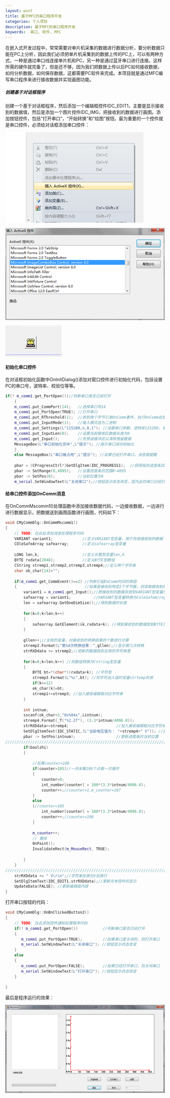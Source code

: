 ```yaml
---
layout: post
title: 基于MFC的串口程序开发
categories: 个人项目
description: 基于MFC的串口程序开发
keywords:  串口, 软件, MFC
---
```


在嵌入式开发过程中，常常需要对单片机采集的数据进行数据分析，要分析数据只能在PC上分析，因此我们必须把单片机采集到的数据上传的PC上，可以有两种方式，一种是通过串口线连接单片机和PC，另一种是通过蓝牙串口进行连接。这样所需的硬件就完备了，但是还不够，因为我们把数据上传以后PC如何接收数据，如何分析数据，如何保存数据，这都需要PC软件来完成。本项目就是通过MFC编写串口程序来进行接收数据并实现画图功能。


##### 创建基于对话框程序

创建一个基于对话框程序，然后添加一个编辑框控件IDC_EDIT1，主要是显示接收到的数据值，然后是添加一个图片控件IDC_IMG，把接收到的数据进行画图。添加按钮控件，包括“打开串口”，“开始转换”和“绘图”按钮。最为重要的一个控件就是串口控件，必须给对话框添加串口控件：

![](/images/posts/Projection/9.png)

![](/images/posts/Projection/10.png)

![](/images/posts/Projection/11.png)

#### 初始化串口控件

在对话框初始化函数中OnInitDialog()添加对窗口控件进行初始化代码，包括设置PC的串口号，波特率、校验位等等。

```cpp
if(! m_comm1.get_PortOpen())//判断串口是否已经打开
    {
    m_comm1.put_CommPort(14);   //选择串口号14
    m_comm1.put_PortOpen(TRUE); //打开串口
    m_comm1.put_RThreshold(1);  //收到两个字节引发OnComm事件，执行OnComm处理程序
    m_comm1.put_InputMode(1);   //输入模式选为二进制
    m_comm1.put_Settings(L"115200,n,8,1"); //设置串口参数，波特率115200，无奇偶校验，1位停止位，8位数据位
	m_comm1.put_InputLen(0);    //设置当前接收区数据长度为0
    m_comm1.get_Input();        //先预读缓冲区以清除残留数据
    MessageBox(L"串口初始化完毕",L"提示"); //提示串口成功初始化
    }
    else MessageBox(L"串口被占用",L"提示"); //如果已经打开串口，消息框提醒

    pbar = (CProgressCtrl*)GetDlgItem(IDC_PROGRESS1);  //获得指向进度条IDC_PROGRESS1的指针
    pbar -> SetRange(0,4095);   //设置进度条的范围0~4095
    pbar -> SetPos(0);          //当前位置为0
    m_serial.SetWindowText(L"关闭串口");//按钮显示状态改变，因为此时串口已经打开
```

#### 给串口控件添加OnComm消息

在OnCommMscomm1()处理函数中添加接收数据代码，一边接收数据，一边进行进行数据显示，把数据送到画图函数进行画图，代码如下：
```cpp
void CMyCommDlg::OnCommMscomm1()
{
	// TODO: 在此处添加消息处理程序代码
	VARIANT variant1;             //定义VARIANT型变量，用于存放接收到的数据
    COleSafeArray safearray;      //定义safearray型变量

    LONG len,k;                   //定义长整型变量len,k
    BYTE rxdata[2048];            //定义BYTE型数组
    CString stremp1,stremp2,stremp3,stremp4;//定义两个字符串
	char ok_char[14]="";

    if(m_comm1.get_CommEvent()==2) //判断引起OnComm时间的原因
    {                              //如果是接收到特定2个字节数，则读取接收到的数据
    	variant1 = m_comm1.get_Input();//把接收到的数据存放到VARIANT型变量里
    	safearray = variant1;          //VARIANT型变量转换为ColeSafeArray型变量
    	len = safearray.GetOneDimSize();//得到数据的长度

    	for(k=0;k<len;k++)
    	{
    		safearray.GetElement(&k,rxdata+k); //得到接收到的数据放到BYTE型数组rxdata里
    	}

		gllen++;//全局的变量，对接收到的转换结果的个数进行计算
    	stremp2.Format(L"第%d次转换结果：",gllen);//显示第几次转换
		strRXDdata += stremp2;//把新的数据放到全局的字符串里  

		for(k=0;k<len;k++) //将数组转换为Cstring型变量
		{
			BYTE bt=*(char*)(rxdata+k); //字符型
			stremp3.Format(L"%c",bt); //将字符送入临时变量strtemp存放
			if(k<=12)
			ok_char[k]=bt;
        	stremp1+=stremp3; //加入接收编辑框对应字符串
		}

		int intnum;	
		sscanf(ok_char+3,"0x%04x",&intnum);
		stremp4.Format(_T("%2.2f"), (3.3*intnum/4096.0));
		strRXDdata+=stremp4;                     //加入接收编辑框对应字符串
		SetDlgItemText(IDC_STATIC,(L"当前电压值为： "+stremp4+" V")); //更新静态文本控件
		pbar -> SetPos(intnum);                  //更新进度条的当前位置
///////////////////////////////////////////////////////////////////////////////
		if(boolzhi)
		{

			//如果counter=106
			if(counter>105)//一共采集106个点做一次循环
			{
				counter=0;
				int_number[counter] = 100*(3.3*intnum/4096.0);
				counter++;//counter=1,m_counter=107
			}
			else
			{//counter=105
				int_number[counter] = 100*(3.3*intnum/4096.0);
	   			counter++;//counter=106
			}

			m_counter++;
			// 重绘	
			OnPaint();
			InvalidateRect(m_MouseRect, TRUE);
	
    	}
	}
///////////////////////////////////////////////////////////////////////////////	
    strRXDdata += " V\r\n";//字符串加单位V后换行
    SetDlgItemText(IDC_EDIT1,strRXDdata);//更新文本控件的显示
	UpdateData(FALSE); //更新编辑框内容
}
```

打开串口按钮的代码：

```cpp
void CMyCommDlg::OnBnClickedButton2()
{
	// TODO: 在此添加控件通知处理程序代码
	if(! m_comm1.get_PortOpen())           //判断串口是否已经打开
    {  
       m_comm1.put_PortOpen(TRUE);         //如果串口是关闭的，则打开串口
       m_serial.SetWindowText(L"关闭串口"); //按钮显示状态改变
    }
    else
    {
       m_comm1.put_PortOpen(FALSE);        //如果已经打开串口，则关闭串口
       m_serial.SetWindowText(L"打开串口"); //按钮显示状态改变
    }

}
```

最后是程序运行的效果：

![](/images/posts/Projection/12.png)